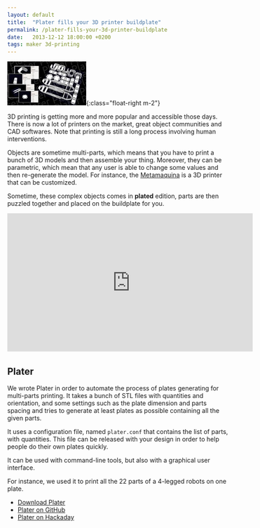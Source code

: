 ```yaml
---
layout: default
title:  "Plater fills your 3D printer buildplate"
permalink: /plater-fills-your-3d-printer-buildplate
date:   2013-12-12 18:00:00 +0200
tags: maker 3d-printing
---
```


![Plater](/assets/imgs/plater.jpg){:class="float-right m-2"}

3D printing is getting more and more popular and accessible those days. There is now a lot of printers on the market, great object communities and CAD softwares. Note that printing is still a long process involving human interventions. 

<!--more-->

Objects are sometime multi-parts, which means that you have to print a bunch of 3D models and then assemble your thing. Moreover, they can be parametric, which mean that any user is able to change some values and then re-generate the model. For instance, the [Metamaquina](http://metamaquina.com.br/) is a 3D printer that can be customized.

Sometime, these complex objects comes in **plated** edition, parts are then puzzled together and placed on the buildplate for you.

<center>
<iframe width="560" height="315" src="https://www.youtube.com/embed/WTK5fVQNPsI" frameborder="0" allow="accelerometer; autoplay; encrypted-media; gyroscope; picture-in-picture" allowfullscreen></iframe>
</center>

## Plater

We wrote Plater in order to automate the process of plates generating for multi-parts printing. It takes a bunch of STL files with quantities and orientation, and some settings such as the plate dimension and parts spacing and tries to generate at least plates as possible containing all the given parts.

It uses a configuration file, named ``plater.conf`` that contains the list of parts, with quantities. This file can be released with your design in order to help people do their own plates quickly.

It can be used with command-line tools, but also with a graphical user interface.

For instance, we used it to print all the 22 parts of a 4-legged robots on one plate.

* [Download Plater](https://github.com/Rhoban/Plater/releases)
* [Plater on GitHub](https://github.com/Rhoban/Plater)
* [Plater on Hackaday](http://hackaday.com/2014/06/04/plater-makes-it-easy-to-fill-your-bed-plate/)